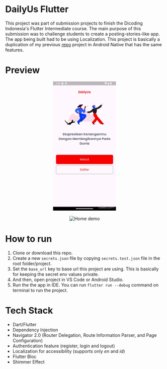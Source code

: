 # DailyUs Flutter

This project was part of submission projects to finish the Dicoding Indonesia's Flutter Intermediate course. The main purpose of this submission was to challenge students to create a posting-stories-like app. The app being built had to be using Localization. This project is basically a duplication of my previous [repo](https://github.com/rllyhz/DailyUs) project in Android Native that has the same features.

# Preview
<p align="center">
    <img src="art/splash_login_register_demo.gif"
        alt="Auth Demo"
        width="200" />
</p>

<p align="center">
    <img src="art/home_post_profile_demo.gif"
        alt="Home demo"
        width="200" />
</p>

# How to run

1. Clone or download this repo.
2. Create a new `secrets.json` file by copying `secrets.test.json` file in the root folder/project.
3. Set the `base_url` key to base url this project are using. This is basically for keeping the secret env values private.
3. And then, open project in VS Code or Android Studio.
4. Run the the app in IDE. You can run `flutter run --debug` command on terminal to run the project.

# Tech Stack

- Dart/Flutter
- Dependency Injection
- Navigator 2.0 (Router Delegation, Route Information Parser, and Page Configuration)
- Authentication feature (register, login and logout)
- Localization for accessibility (supports only *en* and *id*)
- Flutter Bloc
- Shimmer Effect